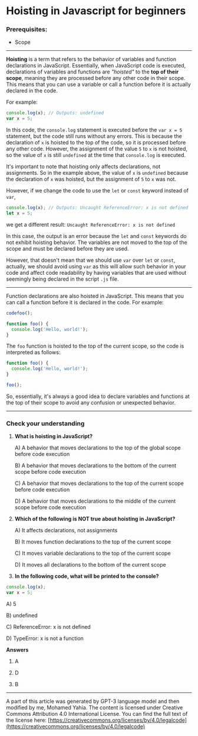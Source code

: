 # Hoisting in Javascript for beginners

### Prerequisites:

* Scope
    

---

**Hoisting** is a term that refers to the behavior of variables and function declarations in JavaScript. Essentially, when JavaScript code is executed, declarations of variables and functions are *"hoisted"* to the **top of their scope**, meaning they are processed before any other code in their scope. This means that you can use a variable or call a function before it is actually declared in the code.

For example:

```javascript
console.log(x); // Outputs: undefined
var x = 5;
```

In this code, the `console.log` statement is executed before the `var x = 5` statement, but the code still runs without any errors. This is because the declaration of `x` is hoisted to the top of the code, so it is processed before any other code. However, the assignment of the value `5` to `x` is not hoisted, so the value of `x` is still `undefined` at the time that `console.log` is executed.

It's important to note that hoisting only affects declarations, not assignments. So in the example above, the value of `x` is `undefined` because the declaration of `x` was hoisted, but the assignment of `5` to `x` was not.

However, if we change the code to use the `let` or `const` keyword instead of `var`,

```javascript
console.log(x); // Outputs: Uncaught ReferenceError: x is not defined
let x = 5;
```

we get a different result: `Uncaught ReferenceError: x is not defined`

In this case, the output is an error because the `let` and `const` keywords do not exhibit hoisting behavior. The variables are not moved to the top of the scope and must be declared before they are used.

However, that doesn't mean that we should use `var` over `let` or `const`, actually, we should avoid using `var` as this will allow such behavior in your code and affect code readability by having variables that are used without seemingly being declared in the script `.js` file.

---

Function declarations are also hoisted in JavaScript. This means that you can call a function before it is declared in the code. For example:

```javascript
codefoo();

function foo() {
  console.log('Hello, world!');
}
```

The `foo` function is hoisted to the top of the current scope, so the code is interpreted as follows:

```javascript
function foo() {
  console.log('Hello, world!');
}

foo();
```

So, essentially, it's always a good idea to declare variables and functions at the top of their scope to avoid any confusion or unexpected behavior.

---

### Check your understanding

1. **What is hoisting in JavaScript?**
    
    A) A behavior that moves declarations to the top of the global scope before code execution
    
    B) A behavior that moves declarations to the bottom of the current scope before code execution
    
    C) A behavior that moves declarations to the top of the current scope before code execution
    
    D) A behavior that moves declarations to the middle of the current scope before code execution
    
2. **Which of the following is NOT true about hoisting in JavaScript?**
    
    A) It affects declarations, not assignments
    
    B) It moves function declarations to the top of the current scope
    
    C) It moves variable declarations to the top of the current scope
    
    D) It moves all declarations to the bottom of the current scope
    
3. **In the following code, what will be printed to the console?**
    

```javascript
console.log(x);
var x = 5;
```

A) 5

B) undefined

C) ReferenceError: x is not defined

D) TypeError: x is not a function

**Answers**

1. A
    
2. D
    
3. B
    

---

A part of this article was generated by GPT-3 language model and then modified by me, Mohamed Yahia. The content is licensed under Creative Commons Attribution 4.0 International License. You can find the full text of the license here: [https://creativecommons.org/licenses/by/4.0/legalcode](https://creativecommons.org/licenses/by/4.0/legalcode)